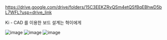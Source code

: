 https://drive.google.com/drive/folders/15C3EEKZRvQSm4etQSfBqEBhwD5bL7WFL?usp=drive_link

Ki - CAD 를 이용한 보드 설계는 혁이에게

![image](https://github.com/kroker22/6DOF_robot/assets/156269847/fc24b5d6-a3ed-4ef1-99ca-c6f37ca52ff1)
![image](https://github.com/kroker22/6DOF_robot/assets/156269847/986e92af-dd05-4a06-8b4c-e7440d3c4061)
![image](https://github.com/kroker22/6DOF_robot/assets/156269847/17d36017-f022-4538-b749-70b9d586a4fa)

